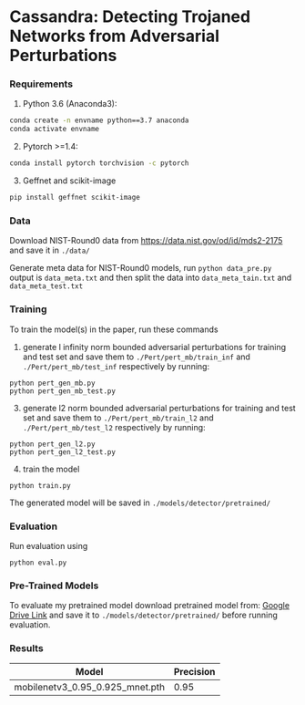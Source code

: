 # Cassandra: Detecting Trojaned Networks from Adversarial Perturbations


### Requirements

1) Python 3.6 (Anaconda3):
```bash
conda create -n envname python==3.7 anaconda
conda activate envname
```
2) Pytorch >=1.4:
```bash
conda install pytorch torchvision -c pytorch
```
3) Geffnet and scikit-image
```bash
pip install geffnet scikit-image
```

### Data

Download NIST-Round0 data from https://data.nist.gov/od/id/mds2-2175 and save it in `./data/`

Generate meta data for NIST-Round0  models, run `python data_pre.py` output is `data_meta.txt` and then split the data into `data_meta_tain.txt` and `data_meta_test.txt`

### Training

To train the model(s) in the paper, run these commands
1) generate l infinity norm bounded adversarial perturbations for training and test set
and save them to `./Pert/pert_mb/train_inf` and `./Pert/pert_mb/test_inf` respectively by running:
```
python pert_gen_mb.py
python pert_gen_mb_test.py 
```
3) generate l2 norm bounded adversarial perturbations for training and test set
and save them to `./Pert/pert_mb/train_l2` and `./Pert/pert_mb/test_l2` respectively by running:
```
python pert_gen_l2.py
python pert_gen_l2_test.py
```
4) train the model
```
python train.py
```
The generated model will be saved in `./models/detector/pretrained/`


### Evaluation

Run evaluation using

```
python eval.py
```

### Pre-Trained Models

To evaluate my pretrained model download pretrained model from: [Google Drive Link](https://drive.google.com/file/d/1gjrKbiVmYJwNujHN-m9kziy6ViERjezx/view?usp=sharing) and save it to `./models/detector/pretrained/` before running evaluation.



### Results

| Model | Precision |
| --- | --- |
| mobilenetv3_0.95_0.925_mnet.pth | 0.95 |



